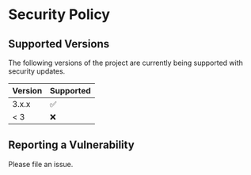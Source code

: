 # Security Policy

## Supported Versions

The following versions of the project are currently being supported with security updates.

| Version | Supported          |
| ------- | ------------------ |
| 3.x.x   | :white_check_mark: |
| < 3     | :x:                |

## Reporting a Vulnerability

Please file an issue.
